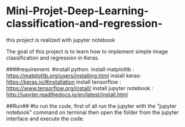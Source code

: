 # Mini-Projet-Deep-Learning-classification-and-regression-
this project is realized with jupyter notebook

The goal of this project is to learn how to implement simple image classification and regression in Keras.

####requirement.
#install python.
install matplotlib : https://matplotlib.org/users/installing.html
install keras: https://keras.io/#installation
install tensorflow : https://www.tensorflow.org/install/
install jupyter notebook : http://jupyter.readthedocs.io/en/latest/install.html


##Run##
#to run the code, first of all run the jupyter with the "jupyter notebook" command on terminal then open the folder from the jupyter interface and execute the code.




